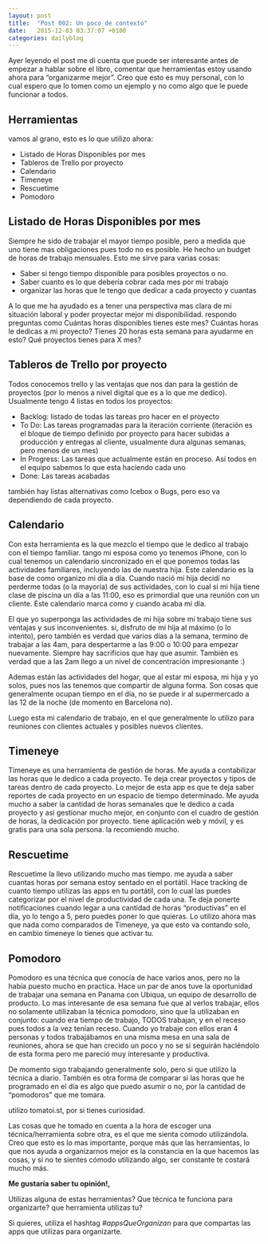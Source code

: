 ```yaml
---
layout: post
title:  "Post 002: Un poco de contexto"
date:   2015-12-03 03:37:07 +0100
categories: dailyblog
---  
```


Ayer leyendo el post me di cuenta que puede ser interesante antes de empezar a hablar sobre el libro, comentar que herramientas estoy usando ahora para “organizarme mejor”. Creo que esto es muy personal, con lo cual espero que lo tomen como un ejemplo y no como algo que le puede funcionar a todos.

## Herramientas

vamos al grano, esto es lo que utilizo ahora:

- Listado de Horas Disponibles por mes
- Tableros de Trello por proyecto
- Calendario
- Timeneye
- Rescuetime
- Pomodoro


## Listado de Horas Disponibles por mes

Siempre he sido de trabajar el mayor tiempo posible, pero a medida que uno tiene mas obligaciones pues todo no es posible. He hecho un budget de horas de trabajo mensuales. Esto me sirve para varias cosas:
- Saber si tengo tiempo disponible para posibles proyectos o no.
- Saber cuanto es lo que debería cobrar cada mes por mi trabajo
- organizar las horas que le tengo que dedicar a cada proyecto y cuantas

A lo que me ha ayudado es a tener una perspectiva mas clara de mi situación laboral y poder proyectar mejor mi disponibilidad. respondo preguntas como Cuántas horas disponibles tienes este mes? Cuántas horas le dedicas a mi proyecto? Tienes 20 horas esta semana para ayudarme en esto? Qué proyectos tienes para X mes?


## Tableros de Trello por proyecto

Todos conocemos trello y las ventajas que nos dan para la gestión de proyectos (por lo menos a nivel digital que es a lo que me dedico). Usualmente tengo 4 listas en todos los proyectos:
- Backlog: listado de todas las tareas pro hacer en el proyecto
- To Do: Las tareas programadas para la iteración corriente (iteración es el bloque de tiempo definido por proyecto para hacer subidas a producción y entregas al cliente, usualmente dura algunas semanas, pero menos de un mes)
- In Progress: Las tareas que actualmente están en proceso. Así todos en el equipo sabemos lo que esta haciendo cada uno
- Done: Las tareas acabadas

también hay listas alternativas como Icebox o Bugs, pero eso va dependiendo de cada proyecto.

## Calendario

Con esta herramienta es la que mezclo el tiempo que le dedico al trabajo con el tiempo familiar. tango mi esposa como yo tenemos iPhone, con lo cual tenemos un calendario sincronizado en el que ponemos todas las actividades familiares, incluyendo las de nuestra hija. Este calendario es la base de como organizo mi día a día. Cuando nació mi hija decidí no perderme todas (o la mayoría) de sus actividades, con lo cual si mi hija tiene clase de piscina un día a las 11:00, eso es primordial que una reunión con un cliente. Este calendario marca como y cuando acaba mi día.

El que yo superponga las actividades de mi hija sobre mi trabajo tiene sus ventajas y sus inconvenientes. si, disfruto de mi hija al máximo (o lo intento), pero también es verdad que varios días a la semana, termino de trabajar a las 4am, para despertarme a las 9:00 o 10:00 para empezar nuevamente. Siempre hay sacrificios que hay que asumir. También es verdad que a las 2am llego a un nivel de concentración impresionante :)

Ademas están las actividades del hogar, que al estar mi esposa, mi hija y yo solos, pues nos las tenemos que compartir de alguna forma. Son cosas que generalmente ocupan tiempo en el día, no se puede ir al supermercado a las 12 de la noche (de momento en Barcelona no).

Luego esta mi calendario de trabajo, en el que generalmente lo utilizo para reuniones con clientes actuales y posibles nuevos clientes.

## Timeneye

Timeneye es una herramienta de gestión de horas. Me ayuda a contabilizar las horas que le dedico a cada proyecto. Te deja crear proyectos y tipos de tareas dentro de cada proyecto. Lo mejor de esta app es que te deja saber reportes de cada proyecto en un espacio de tiempo determinado. Me ayuda mucho a saber la cantidad de horas semanales que le dedico a cada proyecto y así gestionar mucho mejor, en conjunto con el cuadro de gestión de horas, la dedicación por proyecto. tiene aplicación web y móvil, y es gratis para una sola persona. la recomiendo mucho.


## Rescuetime

Rescuetime la llevo utilizando mucho mas tiempo. me ayuda a saber cuantas horas por semana estoy sentado en el portátil. Hace tracking de cuanto tiempo utilizas las apps en tu portátil, con lo cual las puedes categorizar por el nivel de productividad de cada una. Te deja ponerte notificaciones cuando legar a una cantidad de horas “productivas” en el día, yo lo tengo a 5, pero puedes poner lo que quieras. Lo utilizo ahora mas que nada como comparados de Timeneye, ya que esto va contando solo, en cambio timeneye lo tienes que activar tu.


## Pomodoro

Pomodoro es una técnica que conocía de hace varios anos, pero no la había puesto mucho en practica. Hace un par de anos tuve la oportunidad de trabajar una semana en Panama con Ubiqua, un equipo de desarrollo de producto. Lo mas interesante de esa semana fue que al verlos trabajar, ellos no solamente utilizaban la técnica pomodoro, sino que la utilizaban en conjunto: cuando era tiempo de trabajo, TODOS trabajan, y en el receso pues todos a la vez tenían receso. Cuando yo trabaje con ellos eran 4 personas y todos trabajábamos en una misma mesa en una sala de reuniones, ahora se que han crecido un poco y no se si seguirán haciéndolo de esta forma pero me pareció muy interesante y productiva.

De momento sigo trabajando generalmente solo, pero si que utilizo la técnica a diario. También es otra forma de comparar si las horas que he programado en el día es algo que puedo asumir o no, por la cantidad de “pomodoros” que me tomara.

utilizo tomatoi.st, por si tienes curiosidad.

Las cosas que he tomado en cuenta a la hora de escoger una técnica/herramienta sobre otra, es el que me sienta cómodo utilizándola. Creo que esto es lo mas importante, porque más que las herramientas, lo que nos ayuda a organizarnos mejor es la constancia en la que hacemos las cosas, y si no te sientes cómodo utilizando algo, ser constante te costará mucho más.

**Me gustaría saber tu opinión!,**

Utilizas alguna de estas herramientas? Que técnica te funciona para organizarte? que herramienta utilizas tu?

Si quieres, utiliza el hashtag *#appsQueOrganizan* para que compartas las apps que utilizas para organizarte.

